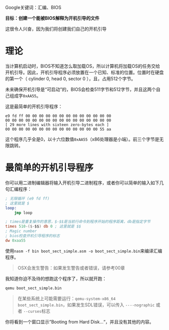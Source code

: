 Google关键词：汇编、BIOS

**目标：创建一个能被BIOS解释为开机引导的文件**

这很令人兴奋，因为我们将创建我们自己的开机引导

# 理论
当计算机启动时，BIOS不知道怎么取加载OS，所以计算机将加载OS的任务交给开机引导。因此，开机引导程序必须放置在一个已知、标准的位置。位置时在硬盘的第一个（ cylinder 0, head 0, sector 0 ），且，占用512个字节。

未来确保开机引导是“可启动”的，BIOS会检查511字节和512字节，并且这两个自己组成字``0xAA55``。

这是最简单的开机引导程序：
```
e9 fd ff 00 00 00 00 00 00 00 00 00 00 00 00 00
00 00 00 00 00 00 00 00 00 00 00 00 00 00 00 00
[ 29 more lines with sixteen zero-bytes each ]
00 00 00 00 00 00 00 00 00 00 00 00 00 00 55 aa
```

这个程序几乎全是0，以十六位数值``0xAA55``（x86处理器是小端）。前三个字节是无限跳转。

# 最简单的开机引导程序
你可以用二进制编辑器将输入开机引导二进制程序，或者你可以简单的输入如下几句汇编程序：

```nasm
; 无限循环 (e9 fd ff)
; 这里就是 $
loop:
    jmp loop 

; times是重复操作的意思，$-$$是当前行命令到程序开始的程序距离，db是指定字节
times 510-($-$$) db 0 ; 这里就是 $$
; Magic number
; bios检查开机引导程序的标志
dw 0xaa55 
```

使用``nasm -f bin boot_sect_simple.asm -o boot_sect_simple.bin``来编译汇编程序。

> OSX会发生警告：如果发生警告或者错误，请参考00章

我知道你迫不及待的想跑这个程序了，所以就开跑：

```zsh
qemu boot_sect_simple.bin
```

> 在某些系统上可能需要运行：``qemu-system-x86_64 boot_sect_simple.bin``，如果发生SDL错误，可以传入 ``----nographic`` 或者 ``--curses``标志

你将看到一个窗口显示”Booting from Hard Disk...“，并且没有其他的内容。

